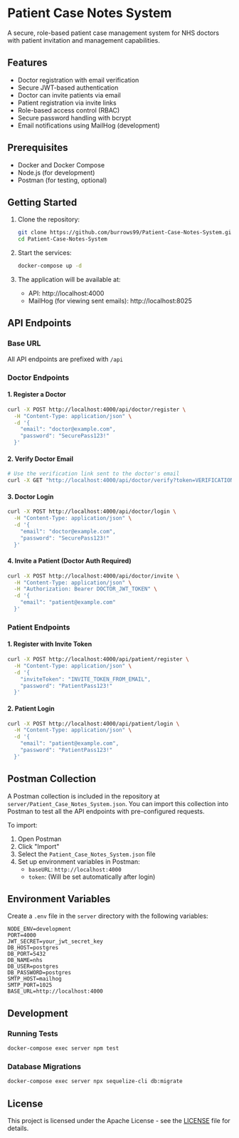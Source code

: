 # Patient Case Notes System

A secure, role-based patient case management system for NHS doctors with patient invitation and management capabilities.

## Features

- Doctor registration with email verification
- Secure JWT-based authentication
- Doctor can invite patients via email
- Patient registration via invite links
- Role-based access control (RBAC)
- Secure password handling with bcrypt
- Email notifications using MailHog (development)

## Prerequisites

- Docker and Docker Compose
- Node.js (for development)
- Postman (for testing, optional)

## Getting Started

1. Clone the repository:
   ```bash
   git clone https://github.com/burrows99/Patient-Case-Notes-System.git
   cd Patient-Case-Notes-System
   ```

2. Start the services:
   ```bash
   docker-compose up -d
   ```

3. The application will be available at:
   - API: http://localhost:4000
   - MailHog (for viewing sent emails): http://localhost:8025

## API Endpoints

### Base URL
All API endpoints are prefixed with `/api`

### Doctor Endpoints

#### 1. Register a Doctor
```bash
curl -X POST http://localhost:4000/api/doctor/register \
  -H "Content-Type: application/json" \
  -d '{
    "email": "doctor@example.com",
    "password": "SecurePass123!"
  }'
```

#### 2. Verify Doctor Email
```bash
# Use the verification link sent to the doctor's email
curl -X GET "http://localhost:4000/api/doctor/verify?token=VERIFICATION_TOKEN"
```

#### 3. Doctor Login
```bash
curl -X POST http://localhost:4000/api/doctor/login \
  -H "Content-Type: application/json" \
  -d '{
    "email": "doctor@example.com",
    "password": "SecurePass123!"
  }'
```

#### 4. Invite a Patient (Doctor Auth Required)
```bash
curl -X POST http://localhost:4000/api/doctor/invite \
  -H "Content-Type: application/json" \
  -H "Authorization: Bearer DOCTOR_JWT_TOKEN" \
  -d '{
    "email": "patient@example.com"
  }'
```

### Patient Endpoints

#### 1. Register with Invite Token
```bash
curl -X POST http://localhost:4000/api/patient/register \
  -H "Content-Type: application/json" \
  -d '{
    "inviteToken": "INVITE_TOKEN_FROM_EMAIL",
    "password": "PatientPass123!"
  }'
```

#### 2. Patient Login
```bash
curl -X POST http://localhost:4000/api/patient/login \
  -H "Content-Type: application/json" \
  -d '{
    "email": "patient@example.com",
    "password": "PatientPass123!"
  }'
```

## Postman Collection

A Postman collection is included in the repository at `server/Patient_Case_Notes_System.json`. You can import this collection into Postman to test all the API endpoints with pre-configured requests.

To import:
1. Open Postman
2. Click "Import"
3. Select the `Patient_Case_Notes_System.json` file
4. Set up environment variables in Postman:
   - `baseURL`: `http://localhost:4000`
   - `token`: (Will be set automatically after login)

## Environment Variables

Create a `.env` file in the `server` directory with the following variables:

```env
NODE_ENV=development
PORT=4000
JWT_SECRET=your_jwt_secret_key
DB_HOST=postgres
DB_PORT=5432
DB_NAME=nhs
DB_USER=postgres
DB_PASSWORD=postgres
SMTP_HOST=mailhog
SMTP_PORT=1025
BASE_URL=http://localhost:4000
```

## Development

### Running Tests
```bash
docker-compose exec server npm test
```

### Database Migrations
```bash
docker-compose exec server npx sequelize-cli db:migrate
```

## License

This project is licensed under the Apache License - see the [LICENSE](LICENSE) file for details.
